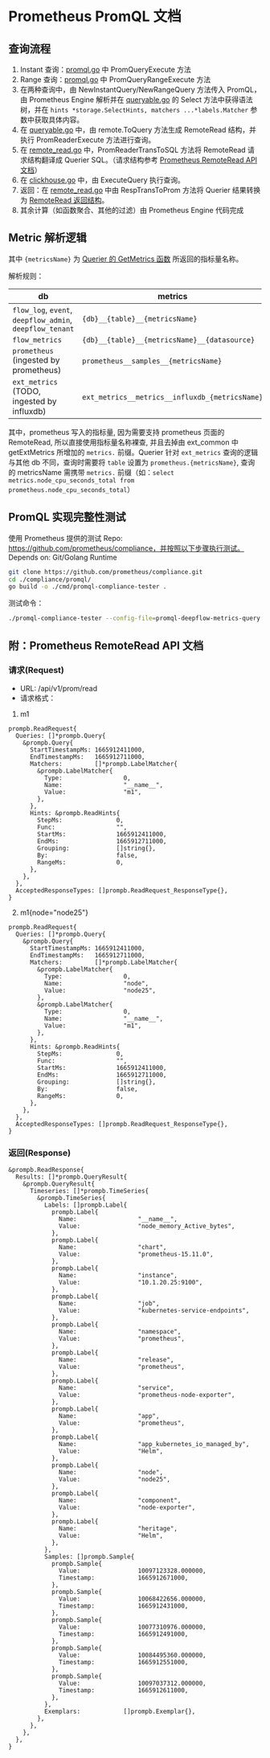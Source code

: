 # Prometheus PromQL 文档

## 查询流程

1. Instant 查询：[promql.go](./service/promql.go) 中 PromQueryExecute 方法
2. Range 查询：[promql.go](./service/promql.go) 中 PromQueryRangeExecute 方法
3. 在两种查询中，由 NewInstantQuery/NewRangeQuery 方法传入 PromQL，由 Prometheus Engine 解析并在 [queryable.go](./service/queryable.go) 的 Select 方法中获得语法树，并在 `hints *storage.SelectHints, matchers ...*labels.Matcher` 参数中获取具体内容。
4. 在 [queryable.go](./service/queryable.go) 中，由 remote.ToQuery 方法生成 RemoteRead 结构，并执行 PromReaderExecute 方法进行查询。
5. 在 [remote_read.go](./service/remote_read.go) 中，PromReaderTransToSQL 方法将 RemoteRead 请求结构翻译成 Querier SQL。（请求结构参考 [Prometheus RemoteRead API 文档](https://github.com/prometheus/prometheus/blob/main/prompb/remote.proto#L31)）
6. 在 [clickhouse.go](../../engine/clickhouse/clickhouse.go) 中，由 ExecuteQuery 执行查询。
7. 返回：在 [remote_read.go](./service/remote_read.go) 中由 RespTransToProm 方法将 Querier 结果转换为 [RemoteRead 返回结构](https://github.com/prometheus/prometheus/blob/main/prompb/remote.proto#L62)。
8. 其余计算（如函数聚合、其他的过滤）由 Prometheus Engine 代码完成

## Metric 解析逻辑

其中 `{metricsName}` 为 [Querier 的 GetMetrics 函数](../../engine/clickhouse/metrics/metrics.go) 所返回的指标量名称。

解析规则：

| db                                                        | metrics                                          |
|-----------------------------------------------------------|--------------------------------------------------|
| `flow_log`, `event`, `deepflow_admin`, `deepflow_tenant`  | `{db}__{table}__{metricsName}`                   |
| `flow_metrics`                                            | `{db}__{table}__{metricsName}__{datasource}`     |
| `prometheus` (ingested by prometheus)                     | `prometheus__samples__{metricsName}`             |
| `ext_metrics` (TODO, ingested by influxdb)                | `ext_metrics__metrics__influxdb_{metricsName}`   |

其中，prometheus 写入的指标量, 因为需要支持 prometheus 页面的 RemoteRead, 所以直接使用指标量名称裸查, 并且去掉由 ext_common 中 getExtMetrics 所增加的 `metrics.` 前缀。Querier 针对 `ext_metrics` 查询的逻辑与其他 db 不同，查询时需要将 `table` 设置为 `prometheus.{metricsName}`, 查询的 metricsName 需携带 `metrics.` 前缀（如：`select metrics.node_cpu_seconds_total from prometheus.node_cpu_seconds_total`）

## PromQL 实现完整性测试

使用 Prometheus 提供的测试 Repo: https://github.com/prometheus/compliance，并按照以下步骤执行测试。
Depends on: Git/Golang Runtime
```bash
git clone https://github.com/prometheus/compliance.git
cd ./compliance/promql/
go build -o ./cmd/promql-compliance-tester .
```
测试命令：
```bash
./promql-compliance-tester --config-file=promql-deepflow-metrics-query.yaml
```

## 附：Prometheus RemoteRead API 文档

### 请求(Request)

- URL: /api/v1/prom/read
- 请求格式：
1. m1
```
prompb.ReadRequest{
  Queries: []*prompb.Query{
    &prompb.Query{
      StartTimestampMs: 1665912411000,
      EndTimestampMs:   1665912711000,
      Matchers:         []*prompb.LabelMatcher{
        &prompb.LabelMatcher{
          Type:                 0,
          Name:                 "__name__",
          Value:                "m1",
        },
      },
      Hints: &prompb.ReadHints{
        StepMs:               0,
        Func:                 "",
        StartMs:              1665912411000,
        EndMs:                1665912711000,
        Grouping:             []string{},
        By:                   false,
        RangeMs:              0,
      },
    },
  },
  AcceptedResponseTypes: []prompb.ReadRequest_ResponseType{},
}
```

2. m1{node="node25"}
```
prompb.ReadRequest{
  Queries: []*prompb.Query{
    &prompb.Query{
      StartTimestampMs: 1665912411000,
      EndTimestampMs:   1665912711000,
      Matchers:         []*prompb.LabelMatcher{
        &prompb.LabelMatcher{
          Type:                 0,
          Name:                 "node",
          Value:                "node25",
        },
        &prompb.LabelMatcher{
          Type:                 0,
          Name:                 "__name__",
          Value:                "m1",
        },
      },
      Hints: &prompb.ReadHints{
        StepMs:               0,
        Func:                 "",
        StartMs:              1665912411000,
        EndMs:                1665912711000,
        Grouping:             []string{},
        By:                   false,
        RangeMs:              0,
      },
    },
  },
  AcceptedResponseTypes: []prompb.ReadRequest_ResponseType{},
}
```

### 返回(Response)

```
&prompb.ReadResponse{
  Results: []*prompb.QueryResult{
    &prompb.QueryResult{
      Timeseries: []*prompb.TimeSeries{
        &prompb.TimeSeries{
          Labels: []prompb.Label{
            prompb.Label{
              Name:                 "__name__",
              Value:                "node_memory_Active_bytes",
            },
            prompb.Label{
              Name:                 "chart",
              Value:                "prometheus-15.11.0",
            },
            prompb.Label{
              Name:                 "instance",
              Value:                "10.1.20.25:9100",
            },
            prompb.Label{
              Name:                 "job",
              Value:                "kubernetes-service-endpoints",
            },
            prompb.Label{
              Name:                 "namespace",
              Value:                "prometheus",
            },
            prompb.Label{
              Name:                 "release",
              Value:                "prometheus",
            },
            prompb.Label{
              Name:                 "service",
              Value:                "prometheus-node-exporter",
            },
            prompb.Label{
              Name:                 "app",
              Value:                "prometheus",
            },
            prompb.Label{
              Name:                 "app_kubernetes_io_managed_by",
              Value:                "Helm",
            },
            prompb.Label{
              Name:                 "node",
              Value:                "node25",
            },
            prompb.Label{
              Name:                 "component",
              Value:                "node-exporter",
            },
            prompb.Label{
              Name:                 "heritage",
              Value:                "Helm",
            },
          },
          Samples: []prompb.Sample{
            prompb.Sample{
              Value:                10097123328.000000,
              Timestamp:            1665912671000,
            },
            prompb.Sample{
              Value:                10068422656.000000,
              Timestamp:            1665912431000,
            },
            prompb.Sample{
              Value:                10077310976.000000,
              Timestamp:            1665912491000,
            },
            prompb.Sample{
              Value:                10084495360.000000,
              Timestamp:            1665912551000,
            },
            prompb.Sample{
              Value:                10097037312.000000,
              Timestamp:            1665912611000,
            },
          },
          Exemplars:            []prompb.Exemplar{},
        },
      },
    },
  },
}
```